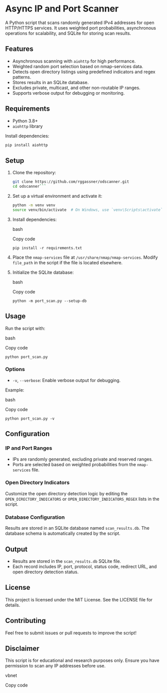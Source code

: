 # Async IP and Port Scanner

A Python script that scans randomly generated IPv4 addresses for open HTTP/HTTPS services. It uses weighted port probabilities, asynchronous operations for scalability, and SQLite for storing scan results.

## Features

- Asynchronous scanning with `aiohttp` for high performance.
- Weighted random port selection based on nmap-services data.
- Detects open directory listings using predefined indicators and regex patterns.
- Stores results in an SQLite database.
- Excludes private, multicast, and other non-routable IP ranges.
- Supports verbose output for debugging or monitoring.

## Requirements

- Python 3.8+
- `aiohttp` library

Install dependencies:

```bash
pip install aiohttp
```

## Setup

1.  Clone the repository:
     
    ```bash
    git clone https://github.com/rggassner/odscanner.git
    cd odscanner```
    
3.  Set up a virtual environment and activate it:
    
    ```bash
    python -m venv venv
    source venv/bin/activate  # On Windows, use `venv\Scripts\activate`
    ```
    
5.  Install dependencies:
    
    bash
    
    Copy code
    
    `pip install -r requirements.txt`
    
6.  Place the `nmap-services` file at `/usr/share/nmap/nmap-services`. Modify `file_path` in the script if the file is located elsewhere.
    
7.  Initialize the SQLite database:
    
    bash
    
    Copy code
    
    `python -m port_scan.py --setup-db`
    

## Usage

Run the script with:

bash

Copy code

`python port_scan.py`

### Options

-   `-v`, `--verbose`: Enable verbose output for debugging.

Example:

bash

Copy code

`python port_scan.py -v`

## Configuration

### IP and Port Ranges

-   IPs are randomly generated, excluding private and reserved ranges.
-   Ports are selected based on weighted probabilities from the `nmap-services` file.

### Open Directory Indicators

Customize the open directory detection logic by editing the `OPEN_DIRECTORY_INDICATORS` or `OPEN_DIRECTORY_INDICATORS_REGEX` lists in the script.

### Database Configuration

Results are stored in an SQLite database named `scan_results.db`. The database schema is automatically created by the script.

## Output

-   Results are stored in the `scan_results.db` SQLite file.
-   Each record includes IP, port, protocol, status code, redirect URL, and open directory detection status.

## License

This project is licensed under the MIT License. See the LICENSE file for details.

## Contributing

Feel free to submit issues or pull requests to improve the script!

## Disclaimer

This script is for educational and research purposes only. Ensure you have permission to scan any IP addresses before use.

vbnet

Copy code

